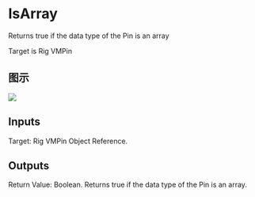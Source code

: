 # IsArray

Returns true if the data type of the Pin is an array

Target is Rig VMPin

## 图示

![]($-20221218-20461649.png)

## Inputs

Target: Rig VMPin Object Reference.  

## Outputs

Return Value: Boolean. Returns true if the data type of the Pin is an array.

